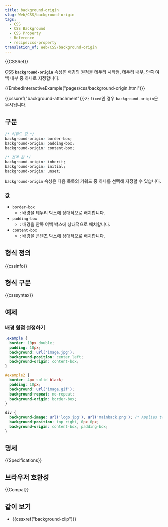 ```yaml
---
title: background-origin
slug: Web/CSS/background-origin
tags:
  - CSS
  - CSS Background
  - CSS Property
  - Reference
  - recipe:css-property
translation_of: Web/CSS/background-origin
---
```


{{CSSRef}}

[CSS](/ko/docs/Web/CSS) **`background-origin`** 속성은 배경의 원점을 테두리 시작점, 테두리 내부, 안쪽 여백 내부 중 하나로 지정합니다.

{{EmbedInteractiveExample("pages/css/background-origin.html")}}

{{cssxref("background-attachment")}}가 `fixed`인 경우 `background-origin`은 무시됩니다.

## 구문

```css
/* 키워드 값 */
background-origin: border-box;
background-origin: padding-box;
background-origin: content-box;

/* 전역 값 */
background-origin: inherit;
background-origin: initial;
background-origin: unset;
```

`background-origin` 속성은 다음 목록의 키워드 중 하나를 선택해 지정할 수 있습니다.

### 값

- `border-box`
  - : 배경을 테두리 박스에 상대적으로 배치합니다.
- `padding-box`
  - : 배경을 안쪽 여백 박스에 상대적으로 배치합니다.
- `content-box`
  - : 배경을 콘텐츠 박스에 상대적으로 배치합니다.

## 형식 정의

{{cssinfo}}

## 형식 구문

{{csssyntax}}

## 예제

### 배경 원점 설정하기

```css
.example {
  border: 10px double;
  padding: 10px;
  background: url('image.jpg');
  background-position: center left;
  background-origin: content-box;
}
```

```css
#example2 {
  border: 4px solid black;
  padding: 10px;
  background: url('image.gif');
  background-repeat: no-repeat;
  background-origin: border-box;
}
```

```css
div {
  background-image: url('logo.jpg'), url('mainback.png'); /* Applies two images to the background */
  background-position: top right, 0px 0px;
  background-origin: content-box, padding-box;
}
```

## 명세

{{Specifications}}

## 브라우저 호환성

{{Compat}}

## 같이 보기

- {{cssxref("background-clip")}}
